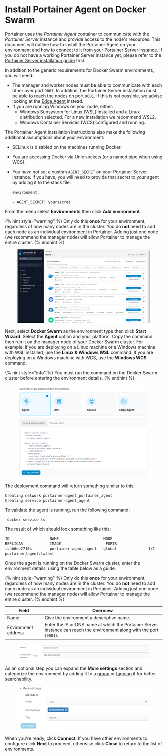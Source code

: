 # Install Portainer Agent on Docker Swarm

Portainer uses the _Portainer Agent_ container to communicate with the _Portainer Server_ instance and provide access to the node's resources. This document will outline how to install the Portainer Agent on your environment and how to connect to it from your Portainer Server instance. If you do not have a working Portainer Server instance yet, please refer to the [Portainer Server installation guide](../../../../start/install/server/swarm/linux.md) first.

In addition to the generic requirements for Docker Swarm environments, you will need:

* The manager and worker nodes must be able to communicate with each other over port `9001`. In addition, the Portainer Server installation must be able to reach the nodes on port `9001`. If this is not possible, we advise looking at the [Edge Agent](edge.md) instead.
* If you are running Windows on your node, either:
  * Windows Subsystem for Linux (WSL) installed and a Linux distribution selected. For a new installation we recommend WSL2.
  * Windows Container Services (WCS) configured and running.

The Portainer Agent installation instructions also make the following additional assumptions about your environment:

* SELinux is disabled on the machines running Docker.
* You are accessing Docker via Unix sockets (or a named pipe when using WCS).
*   You have not set a custom `AGENT_SECRET` on your Portainer Server instance. If you have, you will need to provide that secret to your agent by adding it to the stack file:

    `environment:`

    &#x20; `- AGENT_SECRET: yoursecret`

From the menu select **Environments** then click **Add environment**.

{% hint style="warning" %}
Only do this **once** for your environment, regardless of how many nodes are in the cluster. You do **not** need to add each node as an individual environment in Portainer. Adding just one node (we recommend the manager node) will allow Portainer to manage the entire cluster.
{% endhint %}

<figure><img src="../../../../.gitbook/assets/2.18-environments-add.gif" alt=""><figcaption></figcaption></figure>

Next, select **Docker Swarm** as the environment type then click **Start Wizard**. Select the **Agent** option and your platform. Copy the command, then run it on the manager node of your Docker Swarm cluster. For example, if you are deploying on a Linux machine or a Windows machine with WSL installed, use the **Linux & Windows WSL** command. If you are deploying on a Windows machine with WCS, use the **Windows WCS** command.

{% hint style="info" %}
You must run the command on the Docker Swarm cluster before entering the environment details.
{% endhint %}

<figure><img src="../../../../.gitbook/assets/2.16-environments-add-swarm-agent.png" alt=""><figcaption></figcaption></figure>

The deployment command will return something similar to this:

```
Creating network portainer-agent_portainer_agent
Creating service portainer-agent_agent
```

To validate the agent is running,  run the following command:

```
 docker service ls
```

The result of which should look something like this:

```
ID                  NAME                    MODE                REPLICAS            IMAGE                    PORTS
tshb6ee2710s        portainer-agent_agent   global              1/1                 portainer/agent:latest
```

Once the agent is running on the Docker Swarm cluster, enter the environment details, using the table below as a guide.

{% hint style="warning" %}
Only do this **once** for your environment, regardless of how many nodes are in the cluster. You do **not** need to add each node as an individual environment in Portainer. Adding just one node (we recommend the manager node) will allow Portainer to manage the entire cluster.
{% endhint %}

| Field               | Overview                                                                                                                |
| ------------------- | ----------------------------------------------------------------------------------------------------------------------- |
| Name                | Give the environment a descriptive name.                                                                                |
| Environment address | Enter the IP or DNS name at which the Portainer Server instance can reach the environment along with the port (`9001`). |

<figure><img src="../../../../.gitbook/assets/2.15-environments-add-swarm-agent-config.png" alt=""><figcaption></figcaption></figure>

As an optional step you can expand the **More settings** section and categorize the environment by adding it to a [group](../../groups.md) or [tagging](../../tags.md) it for better searchability.

<figure><img src="../../../../.gitbook/assets/2.18-environments-add-docker-moresettings.png" alt=""><figcaption></figcaption></figure>

When you're ready, click **Connect**. If you have other environments to configure click **Next** to proceed, otherwise click **Close** to return to the list of environments.
